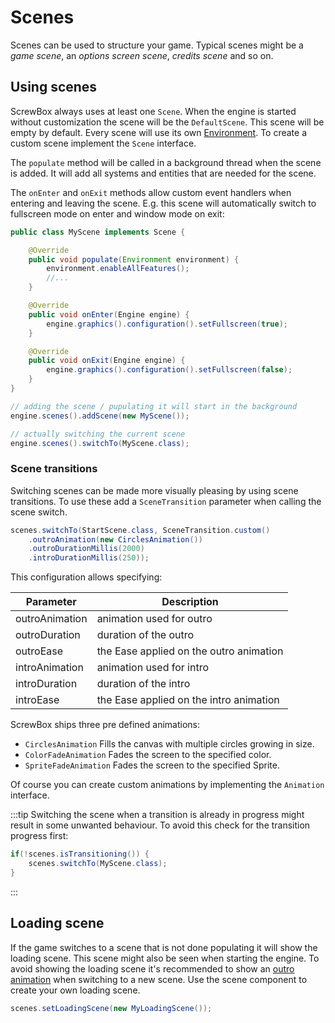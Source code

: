 # Scenes

Scenes can be used to structure your game.
Typical scenes might be a *game scene*, an *options screen scene*, *credits scene* and so on.

## Using scenes

ScrewBox always uses at least one `Scene`.
When the engine is started without customization the scene will be the `DefaultScene`.
This scene will be empty by default.
Every scene will use its own [Environment](environment).
To create a custom scene implement the `Scene` interface.

The `populate` method will be called in a background thread when the scene is added.
It will add all systems and entities that are needed for the scene.

The `onEnter` and `onExit` methods allow custom event handlers when entering and leaving the scene.
E.g. this scene will automatically switch to fullscreen mode on enter and window mode on exit:

``` java
public class MyScene implements Scene {

    @Override
    public void populate(Environment environment) {
        environment.enableAllFeatures();
        //...
    }

    @Override
    public void onEnter(Engine engine) {
        engine.graphics().configuration().setFullscreen(true);
    }

    @Override
    public void onExit(Engine engine) {
        engine.graphics().configuration().setFullscreen(false);
    }
}
```

``` java
// adding the scene / pupulating it will start in the background
engine.scenes().addScene(new MyScene());

// actually switching the current scene
engine.scenes().switchTo(MyScene.class);
```

### Scene transitions

Switching scenes can be made more visually pleasing by using scene transitions.
To use these add a `SceneTransition` parameter when calling the scene switch.

``` java
scenes.switchTo(StartScene.class, SceneTransition.custom()
    .outroAnimation(new CirclesAnimation())
    .outroDurationMillis(2000)
    .introDurationMillis(250));
```

This configuration allows specifying:

| Parameter      | Description                             |
|----------------|-----------------------------------------|
| outroAnimation | animation used for outro                |
| outroDuration  | duration  of the outro                  |
| outroEase      | the Ease applied on the outro animation |
| introAnimation | animation used for intro                |
| introDuration  | duration  of the intro                  |
| introEase      | the Ease applied on the intro animation |

ScrewBox ships three pre defined animations:

- `CirclesAnimation` Fills the canvas with multiple circles growing in size.
- `ColorFadeAnimation` Fades the screen to the specified color.
- `SpriteFadeAnimation` Fades the screen to the specified Sprite.

Of course you can create custom animations by implementing the `Animation` interface.

:::tip
Switching the scene when a transition is already in progress might result in some unwanted behaviour.
To avoid this check for the transition progress first:

``` java
if(!scenes.isTransitioning()) {
    scenes.switchTo(MyScene.class);
}
```
:::

## Loading scene

If the game switches to a scene that is not done populating it will show the loading scene.
This scene might also be seen when starting the engine.
To avoid showing the loading scene it's recommended to show an [outro animation](#scene-transitions) when switching to a new scene.
Use the scene component to create your own loading scene.

``` java
scenes.setLoadingScene(new MyLoadingScene());
```